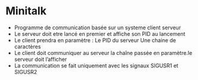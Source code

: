 # Minitalk
- Programme de communication basée sur un systeme client serveur
- Le serveur doit etre lancé en premier et affiche son PID au lancement
- Le client prendra en paramètre :
      Le PID du serveur
      Une chaine de caractères
- Le client doit communiquer au serveur la chaîne passée en paramètre.le serveur doit l’afficher
- La communication se fait uniquement avec les signaux SIGUSR1 et SIGUSR2
